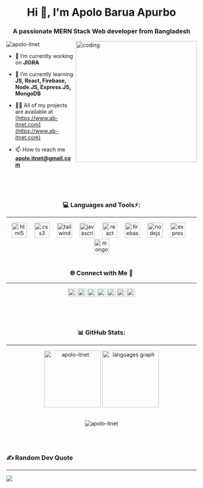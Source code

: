 <h1 align="center">Hi 👋, I'm Apolo Barua Apurbo</h1>
<h3 align="center">A passionate MERN Stack Web developer from Bangladesh</h3>

<img  align="right"   alt="coding"   width="320"  src="https://user-images.githubusercontent.com/55389276/140866485-8fb1c876-9a8f-4d6a-98dc-08c4981eaf70.gif"/>

<p align="left"> <img src="https://komarev.com/ghpvc/?username=apolo-itnet&label=Profile%20views&color=0e75b6&style=flat" alt="apolo-itnet" /> </p>

- 🔭 I’m currently working on **JIGRA**

- 🌱 I’m currently learning **JS, React, Firebase, Node.JS, Express.JS, MongoDB**

- 👨‍💻 All of my projects are available at [https://www.ab-itnet.com](https://www.ab-itnet.com)

- 📫 How to reach me **apolo.itnet@gmail.com**


  ##

  <br> <br>

  ###

<h3 align="center"> 💻 Languages and Tools⚡:</h3> <hr>
<div align="center">
  <img src="https://cdn.simpleicons.org/html5/E34F26" height="40" alt="html5 logo"  />
  <img width="12" />
  <img src="https://cdn.simpleicons.org/css3/1572B6" height="40" alt="css3 logo"  />
  <img width="12" />
  <img src="https://cdn.simpleicons.org/tailwindcss/06B6D4" height="40" alt="tailwindcss logo"  />
  <img width="12" />
  <img src="https://skillicons.dev/icons?i=js" height="40" alt="javascript logo"  />
  <img width="12" />
  <img src="https://skillicons.dev/icons?i=react" height="40" alt="react logo"  />
  <img width="12" />
  <img src="https://cdn.simpleicons.org/firebase/FFCA28" height="40" alt="firebase logo"  />
  <img width="12" />
  <img src="https://skillicons.dev/icons?i=nodejs" height="40" alt="nodejs logo"  />
  <img width="12" />
  <img src="https://skillicons.dev/icons?i=express" height="40" alt="express logo"  />
  <img width="12" />
  <img src="https://skillicons.dev/icons?i=mongodb" height="40" alt="mongodb logo"  />
</div>
<br> 

###
<h3 align="center">🌐 Connect with Me 🍬</h3> <hr>
<div align="center">
  <img src="https://img.shields.io/static/v1?message=Gmail&logo=gmail&label=&color=D14836&logoColor=white&labelColor=&style=flat" height="22" alt="gmail logo"  />
  <img src="https://img.shields.io/static/v1?message=Codepen&logo=codepen&label=&color=000000&logoColor=white&labelColor=&style=flat" height="22" alt="codepen logo"  />
  <img src="https://img.shields.io/static/v1?message=Facebook&logo=facebook&label=&color=1877F2&logoColor=white&labelColor=&style=flat" height="22" alt="facebook logo"  />
  <img src="https://img.shields.io/static/v1?message=Instagram&logo=instagram&label=&color=E4405F&logoColor=white&labelColor=&style=flat" height="22" alt="instagram logo"  />
  <img src="https://img.shields.io/static/v1?message=LinkedIn&logo=linkedin&label=&color=0077B5&logoColor=white&labelColor=&style=flat" height="22" alt="linkedin logo"  />
  <img src="https://img.shields.io/static/v1?message=Youtube&logo=youtube&label=&color=FF0000&logoColor=white&labelColor=&style=flat" height="22" alt="youtube logo"  />
  <img src="https://img.shields.io/static/v1?message=Twitter&logo=twitter&label=&color=1DA1F2&logoColor=white&labelColor=&style=flat" height="22" alt="twitter logo"  />
</div>

###

<br> <br>
<h3 align="center"> 📊 GitHub Stats: </h3> <hr>
<div align="center">
  <img src="https://github-readme-stats.vercel.app/api?username=apolo-itnet&hide_title=false&hide_rank=false&show_icons=true&include_all_commits=true&count_private=true&disable_animations=false&theme=gotham&card_width=450&locale=en&hide_border=false" height="150" alt="apolo-itnet"  />
  <img src="https://github-readme-stats.vercel.app/api/top-langs?username=apolo-itnet&locale=en&hide_title=false&layout=compact&card_width=400&langs_count=5&theme=gotham&hide_border=false" height="150" alt="languages graph"  />
</div> 
<br>
<p align="center"> <img align="center" src="https://github-readme-streak-stats.herokuapp.com/?user=apolo-itnet&theme=gotham&" alt="apolo-itnet" /></p>

<br> <br>

### 
<h3 align="left"> ✍️ Random Dev Quote </h3> <hr>

<a align="center"> ![](https://quotes-github-readme.vercel.app/api?type=horizontal&theme=radical&align=center) </a>
